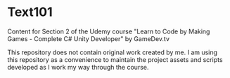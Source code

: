 # Text101
Content for Section 2 of the Udemy course "Learn to Code by Making Games - Complete C# Unity Developer" by GameDev.tv

This repository does not contain original work created by me. I am using this repository as a convenience to maintain the project assets and scripts developed as I work my way through the course.
